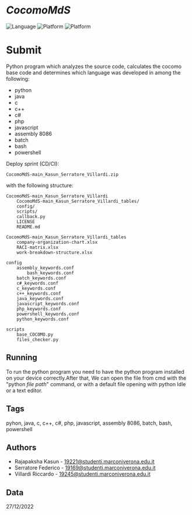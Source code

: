 ﻿# ___CocomoMdS___

![Language](https://img.shields.io/badge/Language-Python-green?style=flat) 
![Platform](https://img.shields.io/badge/OS%20platform%20supported-Linux-blue?style=flat)
![Platform](https://img.shields.io/badge/OS%20platform%20supported-Windows-blue?style=flat)

# **Submit**
Python program which analyzes the source code, calculates the cocomo base code and determines which language was developed in among the following:
- python
- java
- c
- c++
- c#
- php
- javascript
- assembly 8086
- batch
- bash
- powershell

Deploy sprint (CD/CI):

	CocomoMdS-main_Kasun_Serratore_Villardi.zip

with the following structure:

	CocomoMdS-main_Kasun_Serratore_Villardi
		CocomoMdS-main_Kasun_Serratore_Villardi_tables/
		config/
		scripts/
		callback.py
		LICENSE
		README.md
		
	CocomoMdS-main_Kasun_Serratore_Villardi_tables
		company-organization-chart.xlsx
		RACI-matrix.xlsx
		work-breakdown-structure.xlsx
		
	config
		assembly_keywords.conf
	    	bash_keywords.conf
		batch_keywords.conf
		c#_keywords.conf
		c_keywords.conf
		c++_keywords.conf
		java_keywords.conf
		javascript_keywords.conf
		php_keywords.conf
		powershell_keywords.conf
		python_keywords.conf
	
	scripts
		base_COCOMO.py
		files_checker.py

## Running

To run the python program you need to have the python program installed on your device correctly.After that, We can open the file from cmd with the "python _file path_" command, or with a default file opening with python Idle or a text editor.

## Tags

pyhon, java, c, c++, c#, php, javascript, assembly 8086, batch, bash, powershell

## Authors

- Rajapaksha Kasun - 19221@studenti.marconiverona.edu.it
- Serratore Federico - 19169@studenti.marconiverona.edu.it
- Villardi Riccardo - 19245@studenti.marconiverona.edu.it

## Data

27/12/2022
